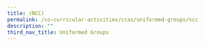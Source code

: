 ```yaml
---
title: (NCC)
permalink: /co-curricular-activities/ccas/uniformed-groups/ncc
description: ""
third_nav_title: Uniformed Groups
---
```

